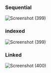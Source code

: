  ### Sequential
 
 ![Screenshot (399)](https://github.com/user-attachments/assets/c00747f0-7ba0-4a7e-9e0e-64a608b2d052)

### indexed

![Screenshot (399)](https://github.com/user-attachments/assets/7d9b9169-76bc-45e5-b227-95b2848a210a)

### Linked

![Screenshot (400)](https://github.com/user-attachments/assets/68952c28-3ca8-40f9-9bb9-ab3ed15cab80)
